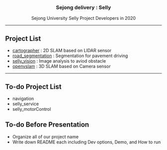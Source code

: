 <h3 align="center">Sejong delivery : Selly</h3>
<p align="center">
  Sejong University Selly Project Developers in 2020
</p>

* * *

## Project List
* [cartographer](https://github.com/seraaaayeo/SellyDev/tree/cartographer) : 2D SLAM based on LIDAR sensor
* [road_segmentation](https://github.com/seraaaayeo/SellyDev/tree/road_segmentation) : Segmentation for pavement driving
* [selly_vision](https://github.com/seraaaayeo/SellyDev/tree/selly_vision) : Image analysis to aviod obstacle
* [openvslam](https://github.com/seraaaayeo/SellyDev/tree/openvslam/VSLAM) : 3D SLAM based on Camera sensor

***

## To-do Project List
* navigation
* selly_service
* selly_motorControl

## To-do Before Presentation
* Organize all of our project name
* Write down README each including Dev options, Demo, and How to run
